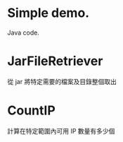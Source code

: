 # Simple demo.
Java code.

# JarFileRetriever
從 jar 將特定需要的檔案及目錄整個取出

# CountIP
計算在特定範圍內可用 IP 數量有多少個
